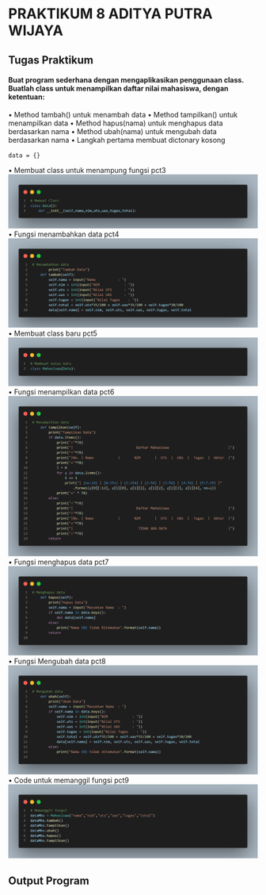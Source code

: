  # PRAKTIKUM 8 ADITYA PUTRA WIJAYA
## Tugas Praktikum
#### Buat program sederhana dengan mengaplikasikan penggunaan class. Buatlah class untuk menampilkan daftar nilai mahasiswa, dengan ketentuan:
• Method tambah() untuk menambah data
• Method tampilkan() untuk menampilkan data
• Method hapus(nama) untuk menghapus data berdasarkan nama
• Method ubah(nama) untuk mengubah data berdasarkan nama
• Langkah pertama membuat dictonary kosong
```
data = {}
```
• Membuat class untuk menampung fungsi pct3
![gambar1](gambar/gb1.png)
• Fungsi menambahkan data pct4
![gambar1](gambar/gb2.png)
• Membuat class baru pct5
![gambar1](gambar/gb3.png)
• Fungsi menampilkan data pct6
![gambar1](gambar/gb4.png)
• Fungsi menghapus data pct7
![gambar1](gambar/gb5.png)
• Fungsi Mengubah data pct8
![gambar1](gambar/gb6.png)
• Code untuk memanggil fungsi pct9
![gambar1](gambar/gb7.png)

## Output Program

